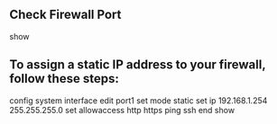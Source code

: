 ## Check Firewall Port
show


## To assign a static IP address to your firewall, follow these steps:
   
config system interface
edit port1
set mode static 
set ip 192.168.1.254 255.255.255.0
set allowaccess http https ping ssh
end
show